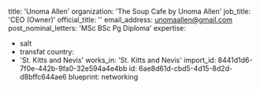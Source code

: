 title: 'Unoma Allen'
organization: 'The Soup Cafe by Unoma Allen'
job_title: 'CEO (Owner)'
official_title: ''
email_address: unomaallen@gmail.com
post_nominal_letters: 'MSc BSc Pg Diploma'
expertise:
  - salt
  - transfat
country:
  - 'St. Kitts and Nevis'
works_in: 'St. Kitts and Nevis'
import_id: 8441d1d6-7f0e-442b-9fa0-32e594a4e4bb
id: 6ae8d61d-cbd5-4d15-8d2d-d8bffc644ae6
blueprint: networking
